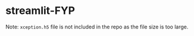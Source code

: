 # streamlit-FYP

Note: `xception.h5` file is not included in the repo as the file size is too large.
